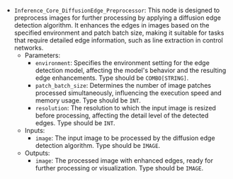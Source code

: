- `Inference_Core_DiffusionEdge_Preprocessor`: This node is designed to preprocess images for further processing by applying a diffusion edge detection algorithm. It enhances the edges in images based on the specified environment and patch batch size, making it suitable for tasks that require detailed edge information, such as line extraction in control networks.
    - Parameters:
        - `environment`: Specifies the environment setting for the edge detection model, affecting the model's behavior and the resulting edge enhancements. Type should be `COMBO[STRING]`.
        - `patch_batch_size`: Determines the number of image patches processed simultaneously, influencing the execution speed and memory usage. Type should be `INT`.
        - `resolution`: The resolution to which the input image is resized before processing, affecting the detail level of the detected edges. Type should be `INT`.
    - Inputs:
        - `image`: The input image to be processed by the diffusion edge detection algorithm. Type should be `IMAGE`.
    - Outputs:
        - `image`: The processed image with enhanced edges, ready for further processing or visualization. Type should be `IMAGE`.
